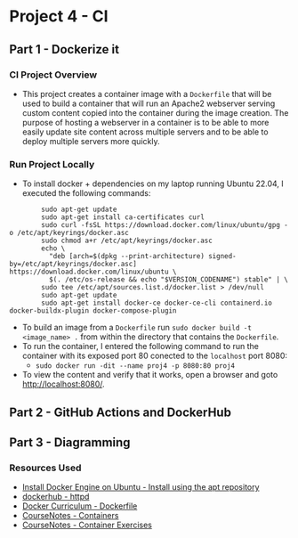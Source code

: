 # Project 4 - CI

## Part 1 - Dockerize it

### CI Project Overview

- This project creates a container image with a `Dockerfile` that will be used to build a container that will run an Apache2 webserver serving custom content copied into the container during the image creation. The purpose of hosting a webserver in a container is to be able to more easily update site content across multiple servers and to be able to deploy multiple servers more quickly.

### Run Project Locally

- To install docker + dependencies on my laptop running Ubuntu 22.04, I executed the following commands:
```
        sudo apt-get update
        sudo apt-get install ca-certificates curl
        sudo curl -fsSL https://download.docker.com/linux/ubuntu/gpg -o /etc/apt/keyrings/docker.asc
        sudo chmod a+r /etc/apt/keyrings/docker.asc
        echo \
          "deb [arch=$(dpkg --print-architecture) signed-by=/etc/apt/keyrings/docker.asc] https://download.docker.com/linux/ubuntu \
          $(. /etc/os-release && echo "$VERSION_CODENAME") stable" | \
        sudo tee /etc/apt/sources.list.d/docker.list > /dev/null
        sudo apt-get update
        sudo apt-get install docker-ce docker-ce-cli containerd.io docker-buildx-plugin docker-compose-plugin
```
- To build an image from a `Dockerfile` run `sudo docker build -t <image_name> .` from within the directory that contains the `Dockerfile`.
- To run the container, I entered the following command to run the container with its exposed port 80 conected to the `localhost` port 8080:
    - `sudo docker run -dit --name proj4 -p 8080:80 proj4`
- To view the content and verify that it works, open a browser and goto [http://localhost:8080/](http://localhost:8080/).

## Part 2 - GitHub Actions and DockerHub



## Part 3 - Diagramming

### Resources Used

- [Install Docker Engine on Ubuntu - Install using the apt repository](https://docs.docker.com/engine/install/ubuntu/#install-using-the-repository)
- [dockerhub - httpd](https://hub.docker.com/_/httpd)
- [Docker Curriculum - Dockerfile](https://docker-curriculum.com/#dockerfile)
- [CourseNotes - Containers](https://github.com/pattonsgirl/CEG3120/blob/main/CourseNotes/containers.md)
- [CourseNotes - Container Exercises](https://github.com/pattonsgirl/CEG3120/blob/main/CourseNotes/container-exercises.md)
